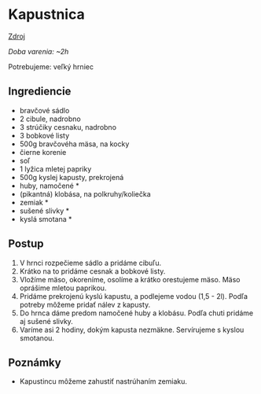 # Kapustnica

[Zdroj](https://www.apetitonline.cz/recept/kapustnica)

*Doba varenia: ~2h*

Potrebujeme: veľký hrniec

## Ingrediencie

* bravčové sádlo
* 2 cibule, nadrobno
* 3 strúčiky cesnaku, nadrobno
* 3 bobkové listy
* 500g bravčovéha mäsa, na kocky
* čierne korenie
* soľ
* 1 lyžica mletej papriky
* 500g kyslej kapusty, prekrojená
* huby, namočené *
* (pikantná) klobása, na polkruhy/koliečka
* zemiak *
* sušené slivky *
* kyslá smotana *


## Postup

1. V hrnci rozpečieme sádlo a pridáme cibuľu.
2. Krátko na to pridáme cesnak a bobkové listy.
3. Vložíme mäso, okoreníme, osolíme a krátko orestujeme mäso.
   Mäso oprášime mletou paprikou.
4. Pridáme prekrojenú kyslú kapustu, a podlejeme vodou (1,5 - 2l).
   Podľa potreby môžeme pridať nálev z kapusty.
5. Do hrnca dáme predom namočené huby a klobásu. Podľa chuti pridáme aj
    sušené slivky.
6. Varíme asi 2 hodiny, dokým kapusta nezmäkne.
   Servírujeme s kyslou smotanou.


## Poznámky

* Kapustincu môžeme zahustiť nastrúhaním zemiaku.
